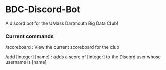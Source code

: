 # BDC-Discord-Bot
A discord bot for the UMass Dartmouth Big Data Club!

### Current commands ###

/scoreboard : View the current scoreboard for the club

/add [integer] [name] : adds a score of [integer] to the Discord user whose username is [name]
